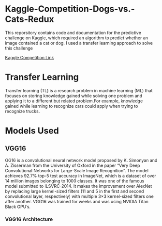 # Kaggle-Competition-Dogs-vs.-Cats-Redux
This reporsitory contains code and documentation for the predictive challenge on Kaggle, which required an algorithm to predict whether an image contained a cat or dog. I used a transfer learning approach to solve this challenge

[Kaggle Competition Link](https://www.kaggle.com/c/dogs-vs-cats-redux-kernels-edition)


# Transfer Learning
Transfer learning (TL) is a research problem in machine learning (ML) that focuses on storing knowledge gained while solving one problem and applying it to a different but related problem.For example, knowledge gained while learning to recognize cars could apply when trying to recognize trucks.

# Models Used
## VGG16
GG16 is a convolutional neural network model proposed by K. Simonyan and A. Zisserman from the University of Oxford in the paper “Very Deep Convolutional Networks for Large-Scale Image Recognition”. The model achieves 92.7% top-5 test accuracy in ImageNet, which is a dataset of over 14 million images belonging to 1000 classes. It was one of the famous model submitted to ILSVRC-2014. It makes the improvement over AlexNet by replacing large kernel-sized filters (11 and 5 in the first and second convolutional layer, respectively) with multiple 3×3 kernel-sized filters one after another. VGG16 was trained for weeks and was using NVIDIA Titan Black GPU’s.

### VGG16 Architecture


